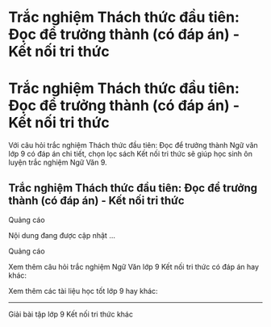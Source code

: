 # Trắc nghiệm Thách thức đầu tiên: Đọc để trưởng thành (có đáp án) - Kết nối tri thức

# Trắc nghiệm Thách thức đầu tiên: Đọc để trưởng thành (có đáp án) - Kết nối tri thức

Với câu hỏi trắc nghiệm Thách thức đầu tiên: Đọc để trưởng thành Ngữ văn lớp 9 có đáp án chi tiết, chọn lọc sách Kết nối tri thức sẽ giúp học sinh ôn luyện trắc nghiệm Ngữ Văn 9.

## Trắc nghiệm Thách thức đầu tiên: Đọc để trưởng thành (có đáp án) - Kết nối tri thức

Quảng cáo

Nội dung đang được cập nhật ...

Quảng cáo

Xem thêm câu hỏi trắc nghiệm Ngữ Văn lớp 9 Kết nối tri thức có đáp án hay khác:

Xem thêm các tài liệu học tốt lớp 9 hay khác:

* * *

Giải bài tập lớp 9 Kết nối tri thức khác
